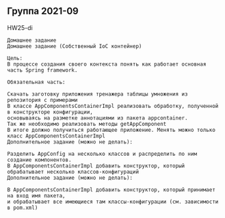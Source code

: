 Группа 2021-09
----------------------------------------------------------------------------------------------------

HW25-di

    Домашнее задание
    Домашнее задание (Собственный IoC контейнер)
    
    Цель:
    В процессе создания своего контекста понять как работает основная часть Spring framework.
    
    Обязательная часть:
    
    Скачать заготовку приложения тренажера таблицы умножения из репозитория с примерами
    В классе AppComponentsContainerImpl реализовать обработку, полученной в конструкторе конфигурации, 
    основываясь на разметке аннотациями из пакета appcontainer. 
    Так же необходимо реализовать методы getAppComponent
    В итоге должно получиться работающее приложение. Менять можно только класс AppComponentsContainerImpl
    Дополнительное задание (можно не делать):
    
    Разделить AppConfig на несколько классов и распределить по ним создание компонентов. 
    В AppComponentsContainerImpl добавить конструктор, который обрабатывает несколько классов-конфигураций
    Дополнительное задание (можно не делать):
    
    В AppComponentsContainerImpl добавить конструктор, который принимает на вход имя пакета, 
    и обрабатывает все имеющиеся там классы-конфигурации (см. зависимости в pom.xml)